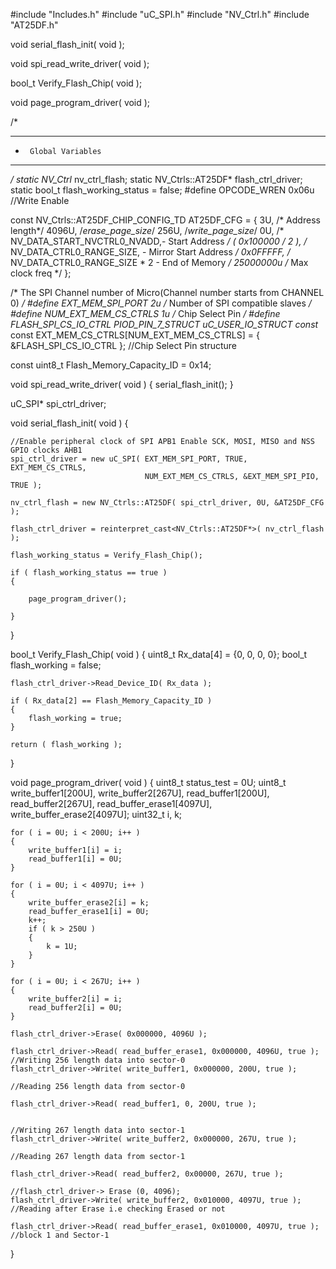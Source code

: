 
#include "Includes.h"
#include "uC_SPI.h"
#include "NV_Ctrl.h"
#include "AT25DF.h"

void serial_flash_init( void );

void spi_read_write_driver( void );

bool_t Verify_Flash_Chip( void );

void page_program_driver( void );

/*
 *****************************************************************************************
 *		Global Variables
 *****************************************************************************************
 */
static NV_Ctrl* nv_ctrl_flash;
static NV_Ctrls::AT25DF* flash_ctrl_driver;
static bool_t flash_working_status = false;
#define OPCODE_WREN      0x06u //Write Enable

const NV_Ctrls::AT25DF_CHIP_CONFIG_TD AT25DF_CFG =
{
	3U,
	/* Address length*/
	4096U,
	/*erase_page_size*/
	256U,
	/*write_page_size*/
	0U,
	/* NV_DATA_START_NVCTRL0_NVADD,- Start Address */
	( 0x100000 / 2 ),
	/* NV_DATA_CTRL0_RANGE_SIZE,	- Mirror Start Address */
	0x0FFFFF,
	/* NV_DATA_CTRL0_RANGE_SIZE * 2 - End of Memory */
	25000000u
	/* Max clock freq */
};



/* The SPI Channel number of Micro(Channel number starts from CHANNEL 0) */
 #define EXT_MEM_SPI_PORT 2u
/* Number of SPI compatible slaves */
 #define NUM_EXT_MEM_CS_CTRLS   1u
/* Chip Select Pin */
 #define FLASH_SPI_CS_IO_CTRL PIOD_PIN_7_STRUCT
uC_USER_IO_STRUCT const* const EXT_MEM_CS_CTRLS[NUM_EXT_MEM_CS_CTRLS] =
{ &FLASH_SPI_CS_IO_CTRL };  //Chip Select Pin structure




const uint8_t Flash_Memory_Capacity_ID = 0x14;


void spi_read_write_driver( void )
{
	serial_flash_init();
}

uC_SPI* spi_ctrl_driver;

void serial_flash_init( void )
{

	//Enable peripheral clock of SPI APB1 Enable SCK, MOSI, MISO and NSS GPIO clocks AHB1
	spi_ctrl_driver = new uC_SPI( EXT_MEM_SPI_PORT, TRUE, EXT_MEM_CS_CTRLS,
								  NUM_EXT_MEM_CS_CTRLS, &EXT_MEM_SPI_PIO, TRUE );

	nv_ctrl_flash = new NV_Ctrls::AT25DF( spi_ctrl_driver, 0U, &AT25DF_CFG );

	flash_ctrl_driver = reinterpret_cast<NV_Ctrls::AT25DF*>( nv_ctrl_flash );

	flash_working_status = Verify_Flash_Chip();

	if ( flash_working_status == true )
	{

		page_program_driver();

	}
}

bool_t Verify_Flash_Chip( void )
{
	uint8_t Rx_data[4] = {0, 0, 0, 0};
	bool_t flash_working = false;

	flash_ctrl_driver->Read_Device_ID( Rx_data );

	if ( Rx_data[2] == Flash_Memory_Capacity_ID )
	{
		flash_working = true;
	}

	return ( flash_working );
}

void page_program_driver( void )
{
	uint8_t status_test = 0U;
	uint8_t write_buffer1[200U], write_buffer2[267U], read_buffer1[200U], read_buffer2[267U],
			read_buffer_erase1[4097U], write_buffer_erase2[4097U];
	uint32_t i, k;

	for ( i = 0U; i < 200U; i++ )
	{
		write_buffer1[i] = i;
		read_buffer1[i] = 0U;
	}

	for ( i = 0U; i < 4097U; i++ )
	{
		write_buffer_erase2[i] = k;
		read_buffer_erase1[i] = 0U;
		k++;
		if ( k > 250U )
		{
			k = 1U;
		}
	}

	for ( i = 0U; i < 267U; i++ )
	{
		write_buffer2[i] = i;
		read_buffer2[i] = 0U;
	}

	flash_ctrl_driver->Erase( 0x000000, 4096U );

	flash_ctrl_driver->Read( read_buffer_erase1, 0x000000, 4096U, true );
	//Writing 256 length data into sector-0
	flash_ctrl_driver->Write( write_buffer1, 0x000000, 200U, true );

	//Reading 256 length data from sector-0

	flash_ctrl_driver->Read( read_buffer1, 0, 200U, true );


	//Writing 267 length data into sector-1
	flash_ctrl_driver->Write( write_buffer2, 0x000000, 267U, true );

	//Reading 267 length data from sector-1

	flash_ctrl_driver->Read( read_buffer2, 0x00000, 267U, true );

	//flash_ctrl_driver-> Erase (0, 4096);
	flash_ctrl_driver->Write( write_buffer2, 0x010000, 4097U, true );
	//Reading after Erase i.e checking Erased or not

	flash_ctrl_driver->Read( read_buffer_erase1, 0x010000, 4097U, true );  //block 1 and Sector-1

}

